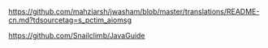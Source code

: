 https://github.com/mahziarsh/jwasham/blob/master/translations/README-cn.md?tdsourcetag=s_pctim_aiomsg

https://github.com/Snailclimb/JavaGuide